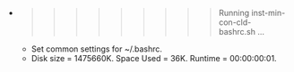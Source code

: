 * >>>>>>>>> Running inst-min-con-cld-bashrc.sh ...
  * Set common settings for ~/.bashrc.
  * Disk size = 1475660K. Space Used = 36K. Runtime = 00:00:00:01.
